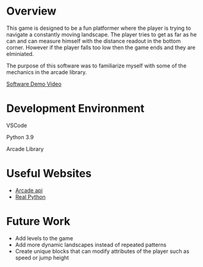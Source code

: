# Overview

This game is designed to be a fun platformer where the player is trying to navigate a constantly moving landscape. The player tries to get as far as he can and can measure himself with the distance readout in the bottom corner. However if the player falls too low then the game ends and they are elminiated.

The purpose of this software was to familiarize myself with some of the mechanics in the arcade library.


[Software Demo Video](https://youtu.be/Wn1zJ4LtM3I)

# Development Environment

VSCode 

Python 3.9

Arcade Library

# Useful Websites

* [Arcade api](https://api.arcade.academy/en/latest/index.html)
* [Real Python](https://realpython.com/arcade-python-game-framework/)

# Future Work

* Add levels to the game
* Add more dynamic landscapes instead of repeated patterns
* Create unique blocks that can modify attributes of the player such as speed or jump height

